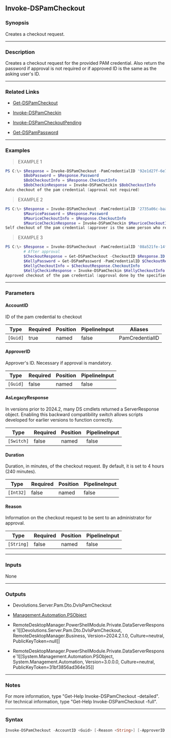 Invoke-DSPamCheckout
--------------------

### Synopsis
Creates a checkout request.

---

### Description

Creates a checkout request for the provided PAM credential. Also return the password if approval is not required or if approved ID is the same as the asking user's ID.

---

### Related Links
* [Get-DSPamCheckout](Get-DSPamCheckout)

* [Invoke-DSPamCheckin](Invoke-DSPamCheckin)

* [Invoke-DSPamCheckoutPending](Invoke-DSPamCheckoutPending)

* [Get-DSPamPassword](Get-DSPamPassword)

---

### Examples
> EXAMPLE 1

```PowerShell
PS C:\> $Response = Invoke-DSPamCheckout -PamCredentialID '92e1d27f-6e7b-4c62-86da-a04fc22603c2' -Verbose
        $BobPassword = $Response.Password
        $BobCheckoutInfo = $Response.CheckoutInfo
        $BobCheckinResponse = Invoke-DSPamCheckin $BobCheckoutInfo
Auto checkout of the pam credential (approval not required)
```
> EXAMPLE 2

```PowerShell
PS C:\> $Response = Invoke-DSPamCheckout -PamCredentialID '2735a06c-baa0-4ff9-911c-aa1fcc03ea1e' -Reason 'Because' -ApproverID '49a60972-b1ff-4be9-ac73-47c6d4a4125d'
        $MauricePassword = $Response.Password
        $MauriceCheckoutInfo = $Response.CheckoutInfo
        $MauriceCheckinResponse = Invoke-DSPamCheckin $MauriceCheckoutInfo
Self checkout of the pam credential (approver is the same person who request the checkout)
```
> EXAMPLE 3

```PowerShell
PS C:\> $Response = Invoke-DSPamCheckout -PamCredentialID '08a521fe-14f7-4ae5-b2b9-d9f6164c15e8' -ApproverID '2364ec1f-a739-450b-afe8-d85b5a3db50e' -Reason 'Because'
        # After approval
        $CheckoutResponse = Get-DSPamCheckout -CheckoutID $Response.ID
        $KellyPassword = Get-DSPamPassword -PamCredentialID $CheckoutResponse.CredentialID
        $KellyCheckoutInfo = $CheckoutResponse.CheckoutInfo
        $KellyCheckinResponse = Invoke-DSPamCheckin $KellyCheckoutInfo
Approved checkout of the pam credential (approval done by the specified approver)
```

---

### Parameters
#### **AccountID**
ID of the pam credential to checkout

|Type    |Required|Position|PipelineInput|Aliases        |
|--------|--------|--------|-------------|---------------|
|`[Guid]`|true    |named   |false        |PamCredentialID|

#### **ApproverID**
Approver's ID. Necessary if approval is mandatory.

|Type    |Required|Position|PipelineInput|
|--------|--------|--------|-------------|
|`[Guid]`|false   |named   |false        |

#### **AsLegacyResponse**
In versions prior to 2024.2, many DS cmdlets returned a ServerResponse object. Enabling this backward compatibility switch allows scripts developed for earlier versions to function correctly.

|Type      |Required|Position|PipelineInput|
|----------|--------|--------|-------------|
|`[Switch]`|false   |named   |false        |

#### **Duration**
Duration, in minutes, of the checkout request. By default, it is set to 4 hours (240 minutes).

|Type     |Required|Position|PipelineInput|
|---------|--------|--------|-------------|
|`[Int32]`|false   |named   |false        |

#### **Reason**
Information on the checkout request to be sent to an administrator for approval.

|Type      |Required|Position|PipelineInput|
|----------|--------|--------|-------------|
|`[String]`|false   |named   |false        |

---

### Inputs
None

---

### Outputs
* Devolutions.Server.Pam.Dto.DvlsPamCheckout

* [Management.Automation.PSObject](https://learn.microsoft.com/en-us/dotnet/api/System.Management.Automation.PSObject)

* RemoteDesktopManager.PowerShellModule.Private.DataServerResponse`1[[Devolutions.Server.Pam.Dto.DvlsPamCheckout, RemoteDesktopManager.Business, Version=2024.2.1.0, Culture=neutral, PublicKeyToken=null]]

* RemoteDesktopManager.PowerShellModule.Private.DataServerResponse`1[[System.Management.Automation.PSObject, System.Management.Automation, Version=3.0.0.0, Culture=neutral, PublicKeyToken=31bf3856ad364e35]]

---

### Notes
For more information, type "Get-Help Invoke-DSPamCheckout -detailed". For technical information, type "Get-Help Invoke-DSPamCheckout -full".

---

### Syntax
```PowerShell
Invoke-DSPamCheckout -AccountID <Guid> [-Reason <String>] [-ApproverID <Guid>] [-Duration <Int32>] [-AsLegacyResponse] [<CommonParameters>]
```
